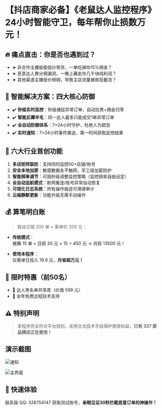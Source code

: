 # 【抖店商家必备】《老鼠达人监控程序》24小时智能守卫，每年帮你止损数万元！

## 🔥 痛点直击：你是否也遇到过？
- ➤ 非合作主播偷偷低价带货，一单吃掉你15%佣金？  
- ➤ 恶意达人靠分佣漏洞，一晚上薅走你几千块纯利润？  
- ➤ 其他渠道主播低价倾销，导致主店流量被疯狂截流？

## 💎 智能解决方案：四大核心防御
- ✔️ **秒级实时监控**：秒级捕捉异常订单，自动拉黑+佣金归零  
- ✔️ **智能反薅羊毛**：同一达人最多只能成交1单异常订单  
- ✔️ **全自动防御体系**：7×24小时守护，杜绝人为疏忽  
- ✔️ **实时通知**：7×24小时事件推送，第一时间获取监控结果  

## 🚀 六大行业首创功能
1. **多店矩阵联防**：支持同时监控50+店铺/账号  
2. **安全本地加密**：敏感数据永不触网，军工级加密防护  
3. **智能频率调节**：可按秒级调整监控策略（监控频率自由设定）  
4. **全自动巡航模式**：断网重连/账号异常自动恢复  
5. **可视化日志系统**：所有操作痕迹可溯源审计  
6. **云端静默更新**：功能升级无需手动操作  

## 💰 算笔明白账
> 假设日销 200 单 × 客单价 200 元：

- **传统模式**：  
  被薅 15 单 = 日损 30 元 × 15 = 450 元 → 月损 13500 元！

- **使用本程序**：  
  仅需单日投入 19.9 元，**月省超万元！**

## 🎁 限时特惠（前50名）
- 🎁 达人黑名单共享库（价值 599 元）  
- 🎁 全年免费远程技术支持  

## ⚠️ 特别声明
> 本程序完全符合平台规则，采用合法技术手段保护商家权益，**已有 327 家品牌店正在使用！**

## 演示截图
![通知](images/1.png)

![主界面](images/2.png)

## 📱 快速体验
联系我 QQ: 328754147 获取测试账号，**亲眼见证30秒拦截恶意订单的神操作！**
